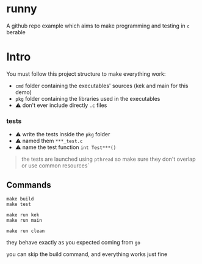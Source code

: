 # runny

A github repo example which aims to make programming and testing in `c` berable

# Intro

You must follow this project structure to make everything work:

- `cmd` folder containing the executables' sources (kek and main for this demo)
- `pkg` folder containing the libraries used in the executables
- ⚠️ don't ever include directly `.c` files


### tests

- ⚠️ write the tests inside the `pkg` folder 
- ⚠️ named them `***_test.c`
- ⚠️ name the test function `int Test***()`

> the tests are launched using `pthread` so make sure they don't overlap or use common resources`

## Commands

```
make build
make test

make run kek
make run main

make run clean
```

they behave exactly as you expected coming from `go`

you can skip the build command, and everything works just fine
